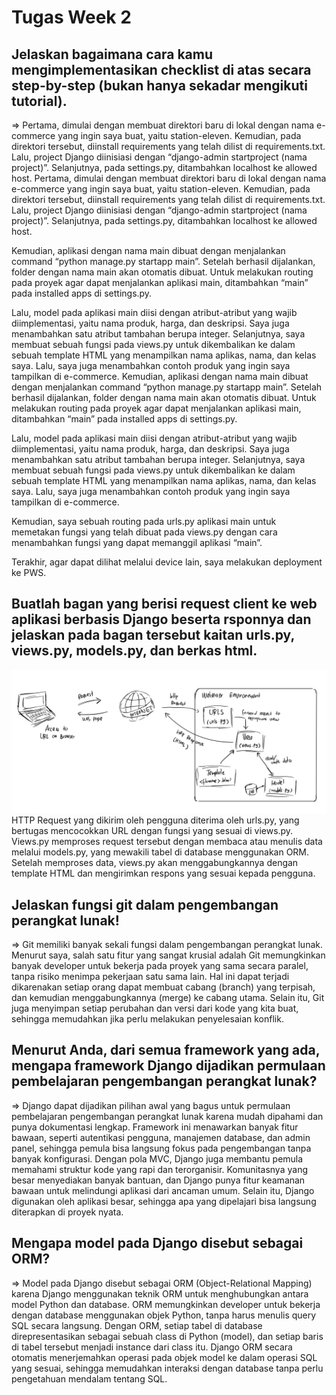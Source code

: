 # Tugas Week 2

## Jelaskan bagaimana cara kamu mengimplementasikan checklist di atas secara step-by-step (bukan hanya sekadar mengikuti tutorial).

=> 
Pertama, dimulai dengan membuat direktori baru di lokal dengan nama e-commerce yang ingin saya buat, yaitu station-eleven. Kemudian, pada direktori tersebut, diinstall requirements yang telah dilist di requirements.txt. Lalu, project Django diinisiasi dengan “django-admin startproject (nama project)”. Selanjutnya, pada settings.py, ditambahkan localhost ke allowed host.
Pertama, dimulai dengan membuat direktori baru di lokal dengan nama e-commerce yang ingin saya buat, yaitu station-eleven. Kemudian, pada direktori tersebut, diinstall requirements yang telah dilist di requirements.txt. Lalu, project Django diinisiasi dengan “django-admin startproject (nama project)”. Selanjutnya, pada settings.py, ditambahkan localhost ke allowed host.

Kemudian, aplikasi dengan nama main dibuat dengan menjalankan command “python manage.py startapp main”. Setelah berhasil dijalankan, folder dengan nama main akan otomatis dibuat. Untuk melakukan routing pada proyek agar dapat menjalankan aplikasi main, ditambahkan “main” pada installed apps di settings.py.

Lalu, model pada aplikasi main diisi dengan atribut-atribut yang wajib diimplementasi, yaitu nama produk, harga, dan deskripsi. Saya juga menambahkan satu atribut tambahan berupa integer. Selanjutnya, saya membuat sebuah fungsi pada views.py untuk dikembalikan ke dalam sebuah template HTML yang menampilkan nama aplikas, nama, dan kelas saya. Lalu, saya juga menambahkan contoh produk yang ingin saya tampilkan di e-commerce.
Kemudian, aplikasi dengan nama main dibuat dengan menjalankan command “python manage.py startapp main”. Setelah berhasil dijalankan, folder dengan nama main akan otomatis dibuat. Untuk melakukan routing pada proyek agar dapat menjalankan aplikasi main, ditambahkan “main” pada installed apps di settings.py.

Lalu, model pada aplikasi main diisi dengan atribut-atribut yang wajib diimplementasi, yaitu nama produk, harga, dan deskripsi. Saya juga menambahkan satu atribut tambahan berupa integer. Selanjutnya, saya membuat sebuah fungsi pada views.py untuk dikembalikan ke dalam sebuah template HTML yang menampilkan nama aplikas, nama, dan kelas saya. Lalu, saya juga menambahkan contoh produk yang ingin saya tampilkan di e-commerce.

Kemudian, saya sebuah routing pada urls.py aplikasi main untuk memetakan fungsi yang telah dibuat pada views.py dengan cara menambahkan fungsi yang dapat memanggil aplikasi “main”.

Terakhir, agar dapat dilihat melalui device lain, saya melakukan deployment ke PWS.


## Buatlah bagan yang berisi request client ke web aplikasi berbasis Django beserta rsponnya dan jelaskan pada bagan tersebut kaitan urls.py, views.py, models.py, dan berkas html.

![Bagan](./images/bagan_pbp.JPG)
HTTP Request yang dikirim oleh pengguna diterima oleh urls.py, yang bertugas mencocokkan URL dengan fungsi yang sesuai di views.py. Views.py memproses request tersebut dengan membaca atau menulis data melalui models.py, yang mewakili tabel di database menggunakan ORM. Setelah memproses data, views.py akan menggabungkannya dengan template HTML dan mengirimkan respons yang sesuai kepada pengguna.

## Jelaskan fungsi git dalam pengembangan perangkat lunak!

=> Git memiliki banyak sekali fungsi dalam pengembangan perangkat lunak. Menurut saya, salah satu fitur yang sangat krusial adalah Git memungkinkan banyak developer untuk bekerja pada proyek yang sama secara paralel, tanpa risiko menimpa pekerjaan satu sama lain. Hal ini dapat terjadi dikarenakan setiap orang dapat membuat cabang (branch) yang terpisah, dan kemudian menggabungkannya (merge) ke cabang utama. Selain itu, Git juga menyimpan setiap perubahan dan versi dari kode yang kita buat, sehingga memudahkan jika perlu melakukan penyelesaian konflik.

## Menurut Anda, dari semua framework yang ada, mengapa framework Django dijadikan permulaan pembelajaran pengembangan perangkat lunak?

=> Django dapat dijadikan pilihan awal yang bagus untuk permulaan pembelajaran pengembangan perangkat lunak karena mudah dipahami dan punya dokumentasi lengkap. Framework ini menawarkan banyak fitur bawaan, seperti autentikasi pengguna, manajemen database, dan admin panel, sehingga pemula bisa langsung fokus pada pengembangan tanpa banyak konfigurasi. Dengan pola MVC, Django juga membantu pemula memahami struktur kode yang rapi dan terorganisir. Komunitasnya yang besar menyediakan banyak bantuan, dan Django punya fitur keamanan bawaan untuk melindungi aplikasi dari ancaman umum. Selain itu, Django digunakan oleh aplikasi besar, sehingga apa yang dipelajari bisa langsung diterapkan di proyek nyata.

## Mengapa model pada Django disebut sebagai ORM?

=> Model pada Django disebut sebagai ORM (Object-Relational Mapping) karena Django menggunakan teknik ORM untuk menghubungkan antara model Python dan database. ORM memungkinkan developer untuk bekerja dengan database menggunakan objek Python, tanpa harus menulis query SQL secara langsung. Dengan ORM, setiap tabel di database direpresentasikan sebagai sebuah class di Python (model), dan setiap baris di tabel tersebut menjadi instance dari class itu. Django ORM secara otomatis menerjemahkan operasi pada objek model ke dalam operasi SQL yang sesuai, sehingga memudahkan interaksi dengan database tanpa perlu pengetahuan mendalam tentang SQL.
